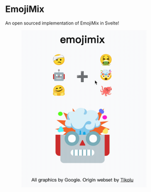 # EmojiMix

An open sourced implementation of EmojiMix in Svelte!

<p align="center">
  <img src="./img/show.gif" style="max-width:400px;"/>
</p>
